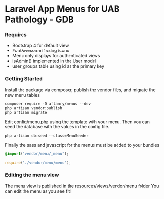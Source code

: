 # Laravel App Menus for UAB Pathology - GDB

### Requires
* Bootstrap 4 for default view
* FontAwesome if using icons
* Menu only displays for authenticated views
* isAdmin() implemented in the User model
* user_groups table using id as the primary key

### Getting Started
Install the package via composer, publish the vendor files, and migrate the new menu tables
```shell
composer require -D aflanry/menus --dev
php artisan vendor:publish
php artisan migrate
```

Edit config/menu.php using the template with your menu. Then you can seed the database with the values in the config file.

```shell
php artisan db:seed --class=MenuSeeder
```

Finally the sass and javascript for the menus must be added to your bundles
```sass
@import("vendor/menu/_menu");
```

```javascript
require('./vendor/menu/menu');
```



### Editing the menu view
The menu view is published in the resources/views/vendor/menu folder
You can edit the menu as you see fit!
